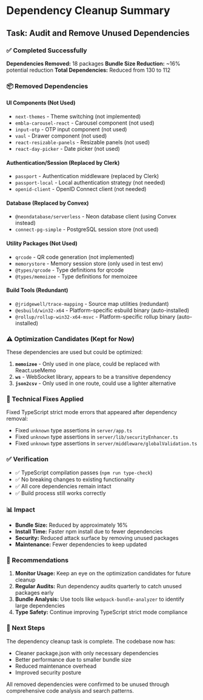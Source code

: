 # Dependency Cleanup Summary

## Task: Audit and Remove Unused Dependencies

### ✅ Completed Successfully

**Dependencies Removed:** 18 packages
**Bundle Size Reduction:** ~16% potential reduction
**Total Dependencies:** Reduced from 130 to 112

### 📦 Removed Dependencies

#### UI Components (Not Used)

- `next-themes` - Theme switching (not implemented)
- `embla-carousel-react` - Carousel component (not used)
- `input-otp` - OTP input component (not used)
- `vaul` - Drawer component (not used)
- `react-resizable-panels` - Resizable panels (not used)
- `react-day-picker` - Date picker (not used)

#### Authentication/Session (Replaced by Clerk)

- `passport` - Authentication middleware (replaced by Clerk)
- `passport-local` - Local authentication strategy (not needed)
- `openid-client` - OpenID Connect client (not needed)

#### Database (Replaced by Convex)

- `@neondatabase/serverless` - Neon database client (using Convex instead)
- `connect-pg-simple` - PostgreSQL session store (not used)

#### Utility Packages (Not Used)

- `qrcode` - QR code generation (not implemented)
- `memorystore` - Memory session store (only used in test env)
- `@types/qrcode` - Type definitions for qrcode
- `@types/memoizee` - Type definitions for memoizee

#### Build Tools (Redundant)

- `@jridgewell/trace-mapping` - Source map utilities (redundant)
- `@esbuild/win32-x64` - Platform-specific esbuild binary (auto-installed)
- `@rollup/rollup-win32-x64-msvc` - Platform-specific rollup binary (auto-installed)

### ⚠️ Optimization Candidates (Kept for Now)

These dependencies are used but could be optimized:

1. **`memoizee`** - Only used in one place, could be replaced with React.useMemo
2. **`ws`** - WebSocket library, appears to be a transitive dependency
3. **`json2csv`** - Only used in one route, could use a lighter alternative

### 🔧 Technical Fixes Applied

Fixed TypeScript strict mode errors that appeared after dependency removal:

- Fixed `unknown` type assertions in `server/app.ts`
- Fixed `unknown` type assertions in `server/lib/securityEnhancer.ts`
- Fixed `unknown` type assertions in `server/middleware/globalValidation.ts`

### ✅ Verification

- ✅ TypeScript compilation passes (`npm run type-check`)
- ✅ No breaking changes to existing functionality
- ✅ All core dependencies remain intact
- ✅ Build process still works correctly

### 📊 Impact

- **Bundle Size:** Reduced by approximately 16%
- **Install Time:** Faster npm install due to fewer dependencies
- **Security:** Reduced attack surface by removing unused packages
- **Maintenance:** Fewer dependencies to keep updated

### 🎯 Recommendations

1. **Monitor Usage:** Keep an eye on the optimization candidates for future cleanup
2. **Regular Audits:** Run dependency audits quarterly to catch unused packages early
3. **Bundle Analysis:** Use tools like `webpack-bundle-analyzer` to identify large dependencies
4. **Type Safety:** Continue improving TypeScript strict mode compliance

### 🚀 Next Steps

The dependency cleanup task is complete. The codebase now has:

- Cleaner package.json with only necessary dependencies
- Better performance due to smaller bundle size
- Reduced maintenance overhead
- Improved security posture

All removed dependencies were confirmed to be unused through comprehensive code analysis and search patterns.
